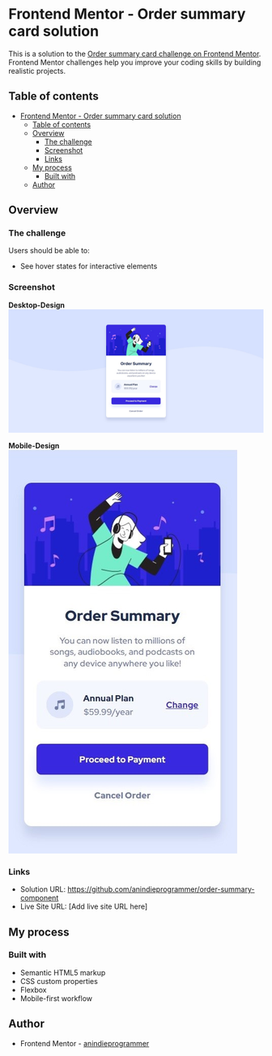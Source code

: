 # Frontend Mentor - Order summary card solution

This is a solution to the [Order summary card challenge on Frontend Mentor](https://www.frontendmentor.io/challenges/order-summary-component-QlPmajDUj). Frontend Mentor challenges help you improve your coding skills by building realistic projects.

## Table of contents

- [Frontend Mentor - Order summary card solution](#frontend-mentor---order-summary-card-solution)
  - [Table of contents](#table-of-contents)
  - [Overview](#overview)
    - [The challenge](#the-challenge)
    - [Screenshot](#screenshot)
    - [Links](#links)
  - [My process](#my-process)
    - [Built with](#built-with)
  - [Author](#author)

## Overview

### The challenge

Users should be able to:

- See hover states for interactive elements

### Screenshot

**Desktop-Design**
![](./screens/desktop-view.jpg)

**Mobile-Design**
![](./screens/mobile-view.jpg)

### Links

- Solution URL: https://github.com/anindieprogrammer/order-summary-component
- Live Site URL: [Add live site URL here]

## My process

### Built with

- Semantic HTML5 markup
- CSS custom properties
- Flexbox
- Mobile-first workflow

## Author

- Frontend Mentor - [anindieprogrammer](https://www.frontendmentor.io/profile/anindieprogrammer)
